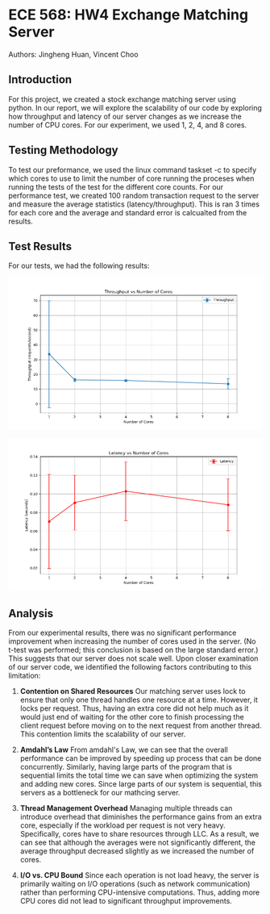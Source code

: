 # ECE 568: HW4 Exchange Matching Server
Authors: Jingheng Huan, Vincent Choo

## Introduction
For this project, we created a stock exchange matching server using python. In our report, we will explore the scalability of our code by exploring how throughput and latency of our server changes as we increase the number of CPU cores. For our experiment, we used 1, 2, 4, and 8 cores.

## Testing Methodology
To test our preformance, we used the linux command taskset -c to specify which cores to use to limit the number of core running the proceses when running the tests of the test for the different core counts. For our performance test, we created 100 random transaction request to the server and measure the average statistics (latency/throughput). This is ran 3 times for each core and the average and standard error is calcualted from the results.

## Test Results

For our tests, we had the following results:

![throughput vs core](throughput_vs_cores.png)

![throughput vs core](latency_vs_cores.png)


## Analysis
From our experimental results, there was no significant performance improvement when increasing the number of cores used in the server. (No t-test was performed; this conclusion is based on the large standard error.) This suggests that our server does not scale well. Upon closer examination of our server code, we identified the following factors contributing to this limitation:

1. **Contention on Shared Resources**
  Our matching server uses lock to ensure that only one thread handles one resource at a time. However, it locks per request. Thus, having an extra core did not help much as it would just end of waiting for the other core to finish processing the client request before moving on to the next request from another thread. This contention limits the scalability of our server.

2. **Amdahl’s Law**
  From amdahl's Law, we can see that the overall performance can be improved by speeding up process that can be done concurrently. Similarly, having large parts of the program that is sequential limits the total time we can save when optimizing the system and adding new cores. Since large parts of our system is sequential, this servers as a bottleneck for our mathcing server.

3. **Thread Management Overhead**
  Managing multiple threads can introduce overhead that diminishes the performance gains from an extra core, especially if the workload per request is not very heavy. Specifically, cores have to share resources through LLC. As a result, we can see that although the averages were not significantly different, the average throughput decreased slightly as we increased the number of cores.

4. **I/O vs. CPU Bound**
  Since each operation is not load heavy, the server is primarily waiting on I/O operations (such as network communication) rather than performing CPU-intensive computations. Thus, adding more CPU cores did not lead to significant throughput improvements.